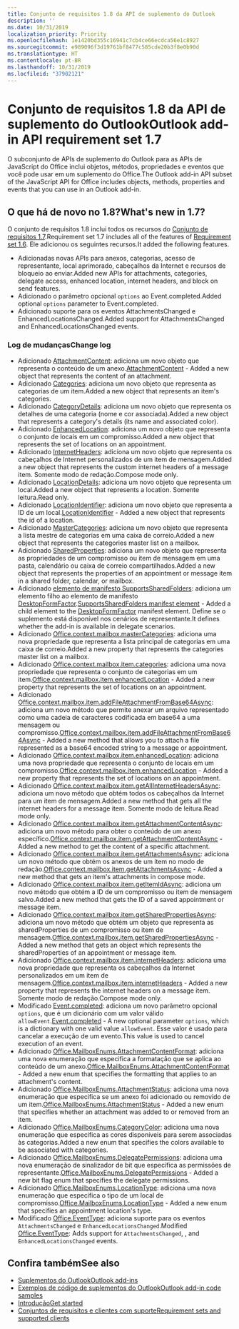 ```yaml
---
title: Conjunto de requisitos 1.8 da API de suplemento do Outlook
description: ''
ms.date: 10/31/2019
localization_priority: Priority
ms.openlocfilehash: 1e1420bd355c16941c7cb4ce66ecdca56e1c8927
ms.sourcegitcommit: e989096f3d19761bf8477c585cde20b3f8e0b90d
ms.translationtype: HT
ms.contentlocale: pt-BR
ms.lasthandoff: 10/31/2019
ms.locfileid: "37902121"
---
```

# <a name="outlook-add-in-api-requirement-set-18"></a><span data-ttu-id="9b81b-102">Conjunto de requisitos 1.8 da API de suplemento do Outlook</span><span class="sxs-lookup"><span data-stu-id="9b81b-102">Outlook add-in API requirement set 1.7</span></span>

<span data-ttu-id="9b81b-103">O subconjunto de APIs de suplemento do Outlook para as APIs de JavaScript do Office inclui objetos, métodos, propriedades e eventos que você pode usar em um suplemento do Office.</span><span class="sxs-lookup"><span data-stu-id="9b81b-103">The Outlook add-in API subset of the JavaScript API for Office includes objects, methods, properties and events that you can use in an Outlook add-in.</span></span>

## <a name="whats-new-in-18"></a><span data-ttu-id="9b81b-104">O que há de novo no 1.8?</span><span class="sxs-lookup"><span data-stu-id="9b81b-104">What's new in 1.7?</span></span>

<span data-ttu-id="9b81b-105">O conjunto de requisitos 1.8 inclui todos os recursos do [Conjunto de requisitos 1.7](../requirement-set-1.7/outlook-requirement-set-1.7.md).</span><span class="sxs-lookup"><span data-stu-id="9b81b-105">Requirement set 1.7 includes all of the features of [Requirement set 1.6](../requirement-set-1.7/outlook-requirement-set-1.7.md).</span></span> <span data-ttu-id="9b81b-106">Ele adicionou os seguintes recursos.</span><span class="sxs-lookup"><span data-stu-id="9b81b-106">It added the following features.</span></span>

- <span data-ttu-id="9b81b-107">Adicionadas novas APIs para anexos, categorias, acesso de representante, local aprimorado, cabeçalhos da Internet e recursos de bloqueio ao enviar.</span><span class="sxs-lookup"><span data-stu-id="9b81b-107">Added new APIs for attachments, categories, delegate access, enhanced location, internet headers, and block on send features.</span></span>
- <span data-ttu-id="9b81b-108">Adicionado o parâmetro opcional `options` ao Event.completed.</span><span class="sxs-lookup"><span data-stu-id="9b81b-108">Added optional `options` parameter to Event.completed.</span></span>
- <span data-ttu-id="9b81b-109">Adicionado suporte para os eventos AttachmentsChanged e EnhancedLocationsChanged.</span><span class="sxs-lookup"><span data-stu-id="9b81b-109">Added support for AttachmentsChanged and EnhancedLocationsChanged events.</span></span>

### <a name="change-log"></a><span data-ttu-id="9b81b-110">Log de mudanças</span><span class="sxs-lookup"><span data-stu-id="9b81b-110">Change log</span></span>

- <span data-ttu-id="9b81b-111">Adicionado [AttachmentContent](/javascript/api/outlook/office.attachmentcontent?view=outlook-js-1.8): adiciona um novo objeto que representa o conteúdo de um anexo.</span><span class="sxs-lookup"><span data-stu-id="9b81b-111">[AttachmentContent](/javascript/api/outlook/office.attachmentcontent?view=outlook-js-1.8) - Added a new object that represents the content of an attachment.</span></span>
- <span data-ttu-id="9b81b-112">Adicionado [Categories](/javascript/api/outlook/office.categories?view=outlook-js-1.8): adiciona um novo objeto que representa as categorias de um item.</span><span class="sxs-lookup"><span data-stu-id="9b81b-112">Added a new object that represents an item's categories.</span></span>
- <span data-ttu-id="9b81b-113">Adicionado [CategoryDetails](/javascript/api/outlook/office.categorydetails?view=outlook-js-1.8): adiciona um novo objeto que representa os detalhes de uma categoria (nome e cor associada).</span><span class="sxs-lookup"><span data-stu-id="9b81b-113">Added a new object that represents a category's details (its name and associated color).</span></span>
- <span data-ttu-id="9b81b-114">Adicionado [EnhancedLocation](/javascript/api/outlook/office.enhancedlocation?view=outlook-js-1.8): adiciona um novo objeto que representa o conjunto de locais em um compromisso.</span><span class="sxs-lookup"><span data-stu-id="9b81b-114">Added a new object that represents the set of locations on an appointment.</span></span>
- <span data-ttu-id="9b81b-115">Adicionado [InternetHeaders](/javascript/api/outlook/office.internetheaders?view=outlook-js-1.8): adiciona um novo objeto que representa os cabeçalhos de Internet personalizados de um item de mensagem.</span><span class="sxs-lookup"><span data-stu-id="9b81b-115">Added a new object that represents the custom internet headers of a message item.</span></span> <span data-ttu-id="9b81b-116">Somente modo de redação.</span><span class="sxs-lookup"><span data-stu-id="9b81b-116">Compose mode only.</span></span>
- <span data-ttu-id="9b81b-117">Adicionado [LocationDetails](/javascript/api/outlook/office.locationdetails?view=outlook-js-1.8): adiciona um novo objeto que representa um local.</span><span class="sxs-lookup"><span data-stu-id="9b81b-117">Added a new object that represents a location.</span></span> <span data-ttu-id="9b81b-118">Somente leitura.</span><span class="sxs-lookup"><span data-stu-id="9b81b-118">Read only.</span></span>
- <span data-ttu-id="9b81b-119">Adicionado [LocationIdentifier](/javascript/api/outlook/office.locationidentifier?view=outlook-js-1.8): adiciona um novo objeto que representa a ID de um local.</span><span class="sxs-lookup"><span data-stu-id="9b81b-119">[LocationIdentifier](/javascript/api/outlook/office.locationidentifier?view=outlook-js-1.8) - Added a new object that represents the id of a location.</span></span>
- <span data-ttu-id="9b81b-120">Adicionado [MasterCategories](/javascript/api/outlook/office.mastercategories?view=outlook-js-1.8): adiciona um novo objeto que representa a lista mestre de categorias em uma caixa de correio.</span><span class="sxs-lookup"><span data-stu-id="9b81b-120">Added a new object that represents the categories master list on a mailbox.</span></span>
- <span data-ttu-id="9b81b-121">Adicionado [SharedProperties](/javascript/api/outlook/office.sharedproperties?view=outlook-js-1.8): adiciona um novo objeto que representa as propriedades de um compromisso ou item de mensagem em uma pasta, calendário ou caixa de correio compartilhados.</span><span class="sxs-lookup"><span data-stu-id="9b81b-121">Added a new object that represents the properties of an appointment or message item in a shared folder, calendar, or mailbox.</span></span>
- <span data-ttu-id="9b81b-122">Adicionado [elemento de manifesto SupportsSharedFolders](../../manifest/supportssharedfolders.md): adiciona um elemento filho ao elemento de manifesto [DesktopFormFactor](../../manifest/desktopformfactor.md).</span><span class="sxs-lookup"><span data-stu-id="9b81b-122">[SupportsSharedFolders manifest element](../../manifest/supportssharedfolders.md) - Added a child element to the [DesktopFormFactor](../../manifest/desktopformfactor.md) manifest element.</span></span> <span data-ttu-id="9b81b-123">Define se o suplemento está disponível nos cenários de representante.</span><span class="sxs-lookup"><span data-stu-id="9b81b-123">It defines whether the add-in is available in delegate scenarios.</span></span>
- <span data-ttu-id="9b81b-124">Adicionado [Office.context.mailbox.masterCategories](/javascript/api/outlook/office.mailbox?view=outlook-js-1.8#mastercategories): adiciona uma nova propriedade que representa a lista principal de categorias em uma caixa de correio.</span><span class="sxs-lookup"><span data-stu-id="9b81b-124">Added a new property that represents the categories master list on a mailbox.</span></span>
- <span data-ttu-id="9b81b-125">Adicionado [Office.context.mailbox.item.categories](/javascript/api/outlook/office.item?view=outlook-js-1.8#categories): adiciona uma nova propriedade que representa o conjunto de categorias em um item.</span><span class="sxs-lookup"><span data-stu-id="9b81b-125">[Office.context.mailbox.item.enhancedLocation](/javascript/api/outlook/office.item?view=outlook-js-1.8#categories) - Added a new property that represents the set of locations on an appointment.</span></span>
- <span data-ttu-id="9b81b-126">Adicionado [Office.context.mailbox.item.addFileAttachmentFromBase64Async](office.context.mailbox.item.md#addfileattachmentfrombase64asyncbase64file-attachmentname-options-callback): adiciona um novo método que permite anexar um arquivo representado como uma cadeia de caracteres codificada em base64 a uma mensagem ou compromisso.</span><span class="sxs-lookup"><span data-stu-id="9b81b-126">[Office.context.mailbox.item.addFileAttachmentFromBase64Async](office.context.mailbox.item.md#addfileattachmentfrombase64asyncbase64file-attachmentname-options-callback) - Added a new method that allows you to attach a file represented as a base64 encoded string to a message or appointment.</span></span>
- <span data-ttu-id="9b81b-127">Adicionado [Office.context.mailbox.item.enhancedLocation](office.context.mailbox.item.md#enhancedlocation-enhancedlocation): adiciona uma nova propriedade que representa o conjunto de locais em um compromisso.</span><span class="sxs-lookup"><span data-stu-id="9b81b-127">[Office.context.mailbox.item.enhancedLocation](office.context.mailbox.item.md#enhancedlocation-enhancedlocation) - Added a new property that represents the set of locations on an appointment.</span></span>
- <span data-ttu-id="9b81b-128">Adicionado [Office.context.mailbox.item.getAllInternetHeadersAsync](/javascript/api/outlook/office.messageread?view=outlook-js-1.8#getallinternetheadersasync-options--callback-): adiciona um novo método que obtém todos os cabeçalhos da Internet para um item de mensagem.</span><span class="sxs-lookup"><span data-stu-id="9b81b-128">Added a new method that gets all the internet headers for a message item.</span></span> <span data-ttu-id="9b81b-129">Somente modo de leitura.</span><span class="sxs-lookup"><span data-stu-id="9b81b-129">Read mode only.</span></span>
- <span data-ttu-id="9b81b-130">Adicionado [Office.context.mailbox.item.getAttachmentContentAsync](office.context.mailbox.item.md#getattachmentcontentasyncattachmentid-options-callback--attachmentcontent): adiciona um novo método para obter o conteúdo de um anexo específico.</span><span class="sxs-lookup"><span data-stu-id="9b81b-130">[Office.context.mailbox.item.getAttachmentContentAsync](office.context.mailbox.item.md#getattachmentcontentasyncattachmentid-options-callback--attachmentcontent) - Added a new method to get the content of a specific attachment.</span></span>
- <span data-ttu-id="9b81b-131">Adicionado [Office.context.mailbox.item.getAttachmentsAsync](office.context.mailbox.item.md#getattachmentsasyncoptions-callback--arrayattachmentdetails): adiciona um novo método que obtém os anexos de um item no modo de redação.</span><span class="sxs-lookup"><span data-stu-id="9b81b-131">[Office.context.mailbox.item.getAttachmentsAsync](office.context.mailbox.item.md#getattachmentsasyncoptions-callback--arrayattachmentdetails) - Added a new method that gets an item's attachments in compose mode.</span></span>
- <span data-ttu-id="9b81b-132">Adicionado [Office.context.mailbox.item.getItemIdAsync](office.context.mailbox.item.md#getitemidasyncoptions-callback): adiciona um novo método que obtém a ID de um compromisso ou item de mensagem salvo.</span><span class="sxs-lookup"><span data-stu-id="9b81b-132">Added a new method that gets the ID of a saved appointment or message item.</span></span>
- <span data-ttu-id="9b81b-133">Adicionado [Office.context.mailbox.item.getSharedPropertiesAsync](office.context.mailbox.item.md#getsharedpropertiesasyncoptions-callback): adiciona um novo método que obtém um objeto que representa as sharedProperties de um compromisso ou item de mensagem.</span><span class="sxs-lookup"><span data-stu-id="9b81b-133">[Office.context.mailbox.item.getSharedPropertiesAsync](office.context.mailbox.item.md#getsharedpropertiesasyncoptions-callback) - Added a new method that gets an object which represents the sharedProperties of an appointment or message item.</span></span>
- <span data-ttu-id="9b81b-134">Adicionado [Office.context.mailbox.item.internetHeaders](/javascript/api/outlook/office.messagecompose?view=outlook-js-1.8#internetheaders): adiciona uma nova propriedade que representa os cabeçalhos da Internet personalizados em um item de mensagem.</span><span class="sxs-lookup"><span data-stu-id="9b81b-134">[Office.context.mailbox.item.internetHeaders](/javascript/api/outlook/office.messagecompose?view=outlook-js-1.8#internetheaders) - Added a new property that represents the internet headers on a message item.</span></span> <span data-ttu-id="9b81b-135">Somente modo de redação.</span><span class="sxs-lookup"><span data-stu-id="9b81b-135">Compose mode only.</span></span>
- <span data-ttu-id="9b81b-136">Modificado [Event.completed](/javascript/api/office/office.addincommands.event#completed-options-): adiciona um novo parâmetro opcional `options`, que é um dicionário com um valor válido `allowEvent`.</span><span class="sxs-lookup"><span data-stu-id="9b81b-136">[Event.completed](/javascript/api/office/office.addincommands.event#completed-options-) - A new optional parameter `options`, which is a dictionary with one valid value `allowEvent`.</span></span> <span data-ttu-id="9b81b-137">Esse valor é usado para cancelar a execução de um evento.</span><span class="sxs-lookup"><span data-stu-id="9b81b-137">This value is used to cancel execution of an event.</span></span>
- <span data-ttu-id="9b81b-138">Adicionado [Office.MailboxEnums.AttachmentContentFormat](/javascript/api/outlook/office.mailboxenums.attachmentcontentformat?view=outlook-js-1.8): adiciona uma nova enumeração que especifica a formatação que se aplica ao conteúdo de um anexo.</span><span class="sxs-lookup"><span data-stu-id="9b81b-138">[Office.MailboxEnums.AttachmentContentFormat](/javascript/api/outlook/office.mailboxenums.attachmentcontentformat?view=outlook-js-1.8) - Added a new enum that specifies the formatting that applies to an attachment's content.</span></span>
- <span data-ttu-id="9b81b-139">Adicionado [Office.MailboxEnums.AttachmentStatus](/javascript/api/outlook/office.mailboxenums.attachmentstatus?view=outlook-js-1.8): adiciona uma nova enumeração que especifica se um anexo foi adicionado ou removido de um item.</span><span class="sxs-lookup"><span data-stu-id="9b81b-139">[Office.MailboxEnums.AttachmentStatus](/javascript/api/outlook/office.mailboxenums.attachmentstatus?view=outlook-js-1.8) - Added a new enum that specifies whether an attachment was added to or removed from an item.</span></span>
- <span data-ttu-id="9b81b-140">Adicionado [Office.MailboxEnums.CategoryColor](/javascript/api/outlook/office.mailboxenums.categorycolor?view=outlook-js-1.8): adiciona uma nova enumeração que especifica as cores disponíveis para serem associadas às categorias.</span><span class="sxs-lookup"><span data-stu-id="9b81b-140">Added a new enum that specifies the colors available to be associated with categories.</span></span>
- <span data-ttu-id="9b81b-141">Adicionado [Office.MailboxEnums.DelegatePermissions](/javascript/api/outlook/office.mailboxenums.delegatepermissions?view=outlook-js-1.8): adiciona uma nova enumeração de sinalizador de bit que especifica as permissões de representante.</span><span class="sxs-lookup"><span data-stu-id="9b81b-141">[Office.MailboxEnums.DelegatePermissions](/javascript/api/outlook/office.mailboxenums.delegatepermissions?view=outlook-js-1.8) - Added a new bit flag enum that specifies the delegate permissions.</span></span>
- <span data-ttu-id="9b81b-142">Adicionado [Office.MailboxEnums.LocationType](/javascript/api/outlook/office.mailboxenums.locationtype?view=outlook-js-1.8): adiciona uma nova enumeração que especifica o tipo de um local de compromisso.</span><span class="sxs-lookup"><span data-stu-id="9b81b-142">[Office.MailboxEnums.LocationType](/javascript/api/outlook/office.mailboxenums.locationtype?view=outlook-js-1.8) - Added a new enum that specifies an appointment location's type.</span></span>
- <span data-ttu-id="9b81b-143">Modificado [Office.EventType](/javascript/api/office/office.eventtype): adiciona suporte para os eventos `AttachmentsChanged` e `EnhancedLocationsChanged`.</span><span class="sxs-lookup"><span data-stu-id="9b81b-143">Modified [Office.EventType](/javascript/api/office/office.eventtype): Adds support for `AttachmentsChanged`, , and `EnhancedLocationsChanged` events.</span></span>

## <a name="see-also"></a><span data-ttu-id="9b81b-144">Confira também</span><span class="sxs-lookup"><span data-stu-id="9b81b-144">See also</span></span>

- [<span data-ttu-id="9b81b-145">Suplementos do Outlook</span><span class="sxs-lookup"><span data-stu-id="9b81b-145">Outlook add-ins</span></span>](/outlook/add-ins/)
- [<span data-ttu-id="9b81b-146">Exemplos de código de suplementos do Outlook</span><span class="sxs-lookup"><span data-stu-id="9b81b-146">Outlook add-in code samples</span></span>](https://developer.microsoft.com/outlook/gallery/?filterBy=Outlook,Samples,Add-ins)
- [<span data-ttu-id="9b81b-147">Introdução</span><span class="sxs-lookup"><span data-stu-id="9b81b-147">Get started</span></span>](/outlook/add-ins/quick-start)
- [<span data-ttu-id="9b81b-148">Conjuntos de requisitos e clientes com suporte</span><span class="sxs-lookup"><span data-stu-id="9b81b-148">Requirement sets and supported clients</span></span>](../../requirement-sets/outlook-api-requirement-sets.md)
